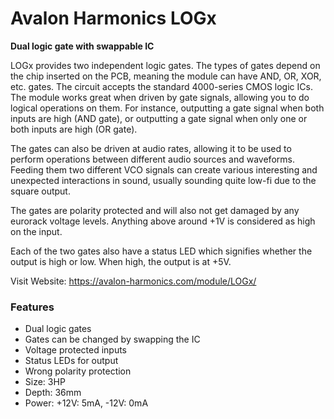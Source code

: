 # Avalon Harmonics LOGx

**Dual logic gate with swappable IC**

LOGx provides two independent logic gates. The types of gates depend on the chip inserted on the PCB, meaning the module can have AND, OR, XOR, etc. gates. The circuit accepts the standard 4000-series CMOS logic ICs. The module works great when driven by gate signals, allowing you to do logical operations on them. For instance, outputting a gate signal when both inputs are high (AND gate), or outputting a gate signal when only one or both inputs are high (OR gate).

The gates can also be driven at audio rates, allowing it to be used to perform operations between different audio sources and waveforms. Feeding them two different VCO signals can create various interesting and unexpected interactions in sound, usually sounding quite low-fi due to the square output.

The gates are polarity protected and will also not get damaged by any eurorack voltage levels. Anything above around +1V is considered as high on the input.

Each of the two gates also have a status LED which signifies whether the output is high or low. When high, the output is at +5V.

Visit Website: https://avalon-harmonics.com/module/LOGx/

### Features

* Dual logic gates
* Gates can be changed by swapping the IC
* Voltage protected inputs
* Status LEDs for output
* Wrong polarity protection
* Size: 3HP
* Depth: 36mm
* Power: +12V: 5mA, -12V: 0mA